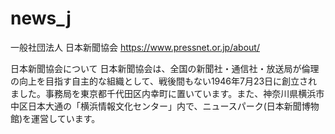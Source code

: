 # news_j

一般社団法人 日本新聞協会
https://www.pressnet.or.jp/about/

日本新聞協会について
日本新聞協会は、全国の新聞社・通信社・放送局が倫理の向上を目指す自主的な組織として、戦後間もない1946年7月23日に創立されました。事務局を東京都千代田区内幸町に置いています。また、神奈川県横浜市中区日本大通の「横浜情報文化センター」内で、ニュースパーク(日本新聞博物館)を運営しています。


